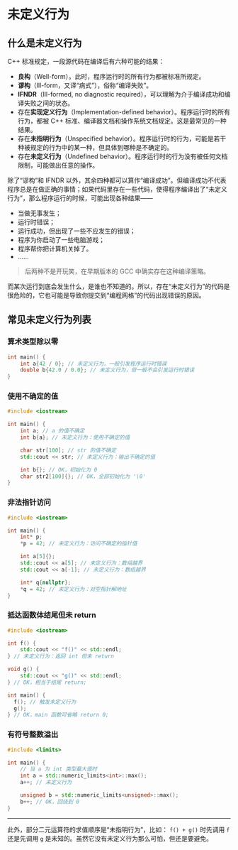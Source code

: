 # 未定义行为

## 什么是未定义行为

C++ 标准规定，一段源代码在编译后有六种可能的结果：
- **良构**（Well-form）。此时，程序运行时的所有行为都被标准所规定。
- **谬构**（Ill-form，又译“病式”），俗称“编译失败”。
- **IFNDR**（Ill-formed, no diagnostic required），可以理解为介于编译成功和编译失败之间的状态。
- 存在**实现定义行为**（Implementation-defined behavior）。程序运行时的所有行为，都被 C++ 标准、编译器文档和操作系统文档规定。这是最常见的一种结果。
- 存在**未指明行为**（Unspecified behavior）。程序运行时的行为，可能是若干种被规定的行为中的某一种，但具体到哪种是不确定的。
- 存在**未定义行为**（Undefined behavior）。程序运行时的行为没有被任何文档限制，可能做出任意的操作。

除了“谬构”和 IFNDR 以外，其余四种都可以算作“编译成功”。但编译成功不代表程序总是在做正确的事情；如果代码里存在一些代码，使得程序编译出了“未定义行为”，那么程序运行的时候，可能出现各种结果——
- 当做无事发生；
- 运行时错误；
- 运行成功，但出现了一些不应发生的错误；
- 程序为你启动了一些电脑游戏；
- 程序帮你把计算机关掉了。
- ……

> 后两种不是开玩笑，在早期版本的 GCC 中确实存在这种编译策略。

而某次运行到底会发生什么，是谁也不知道的。所以，存在“未定义行为”的代码是很危险的，它也可能是导致你提交到“编程网格”的代码出现错误的原因。

## 常见未定义行为列表

### 算术类型除以零

```cpp
int main() {
    int a{42 / 0}; // 未定义行为，一般引发程序运行时错误
    double b{42.0 / 0.0}; // 未定义行为，但一般不会引发运行时错误
}
```

### 使用不确定的值

```cpp
#include <iostream>

int main() {
    int a; // a 的值不确定
    int b{a}; // 未定义行为：使用不确定的值

    char str[100]; // str 的值不确定
    std::cout << str; // 未定义行为：输出不确定的值

    int b{}; // OK，初始化为 0
    char str2[100]{}; // OK，全部初始化为 '\0'
}
```

### 非法指针访问

```cpp
#include <iostream>

int main() {
    int* p;
    *p = 42; // 未定义行为：访问不确定的指针值

    int a[5]{};
    std::cout << a[5]; // 未定义行为：数组越界
    std::cout << a[-1]; // 未定义行为：数组越界

    int* q{nullptr};
    *q = 42; // 未定义行为：对空指针解地址
}

```

### 抵达函数体结尾但未 return

```cpp
#include <iostream>

int f() {
    std::cout << "f()" << std::endl;
} // 未定义行为：返回 int 但未 return

void g() {
    std::cout << "g()" << std::endl;
} // OK，相当于结尾 return;

int main() {
  f(); // 触发未定义行为
  g();
} // OK，main 函数可省略 return 0;
```

### 有符号整数溢出

```cpp
#include <limits>

int main() {
    // 当 a 为 int 类型最大值时
    int a = std::numeric_limits<int>::max();
    a++; // 未定义行为

    unsigned b = std::numeric_limits<unsigned>::max();
    b++; // OK，回绕到 0
}
```

-----

此外，部分二元运算符的求值顺序是“未指明行为”，比如： `f() + g()` 时先调用 `f` 还是先调用 `g` 是未知的。虽然它没有未定义行为那么可怕，但还是要避免。

